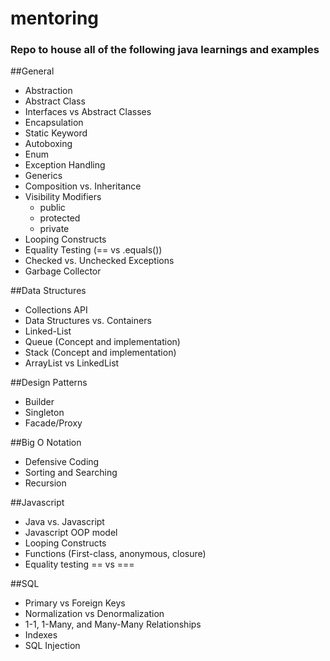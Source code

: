 # mentoring
###  Repo to house all of the following java learnings and examples

##General
-   Abstraction
-   Abstract Class
-   Interfaces vs Abstract Classes
-   Encapsulation
-   Static Keyword
-   Autoboxing
-   Enum
-   Exception Handling
-   Generics
-   Composition vs. Inheritance
-   Visibility Modifiers
    -   public
    -   protected
    -   private
-   Looping Constructs
-   Equality Testing (== vs .equals())
-   Checked vs. Unchecked Exceptions
-   Garbage Collector

##Data Structures
-   Collections API
-   Data Structures vs. Containers
-   Linked-List
-   Queue (Concept and implementation)
-   Stack (Concept and implementation)
-   ArrayList vs LinkedList

##Design Patterns
-   Builder
-   Singleton
-   Facade/Proxy

##Big O Notation
-   Defensive Coding
-   Sorting and Searching
-   Recursion

##Javascript
-   Java vs. Javascript
-   Javascript OOP model
-   Looping Constructs
-   Functions (First-class, anonymous, closure)
-   Equality testing == vs ===

##SQL
-   Primary vs Foreign Keys
-   Normalization vs Denormalization
-   1-1, 1-Many, and Many-Many Relationships
-   Indexes
-   SQL Injection